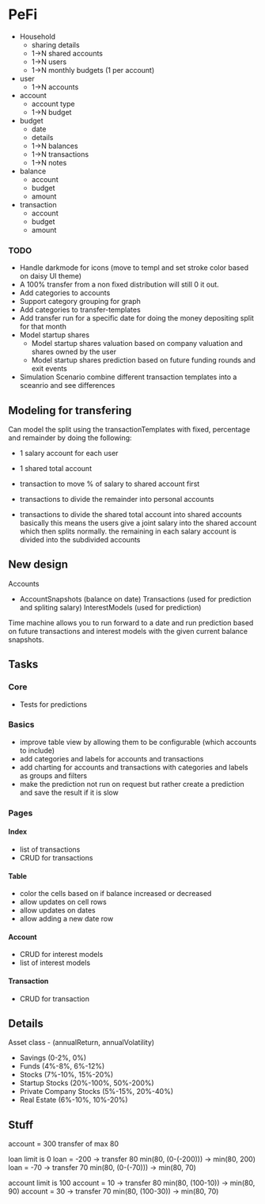 # PeFi

- Household
    - sharing details
    - 1->N shared accounts
    - 1->N users
    - 1->N monthly budgets (1 per account)
- user
    - 1->N accounts
- account
    - account type
    - 1->N budget
- budget
    - date
    - details
    - 1->N balances
    - 1->N transactions
    - 1->N notes
- balance
    - account
    - budget
    - amount
- transaction
    - account
    - budget
    - amount

### TODO

- Handle darkmode for icons (move to templ and set stroke color based on daisy UI theme)
- A 100% transfer from a non fixed distribution will still 0 it out.
- Add categories to accounts
- Support category grouping for graph
- Add categories to transfer-templates
- Add transfer run for a specific date for doing the money depositing split for that month
- Model startup shares
    - Model startup shares valuation based on company valuation and shares owned by the user
    - Model startup shares prediction based on future funding rounds and exit events
- Simulation Scenario combine different transaction templates into a sceanrio and see differences

## Modeling for transfering
Can model the split using the transactionTemplates with fixed, percentage and remainder by doing the following:

- 1 salary account for each user
- 1 shared total account

- transaction to move % of salary to shared account first
- transactions to divide the remainder into personal accounts
- transactions to divide the shared total account into shared accounts
  basically this means the users give a joint salary into the shared account which then splits normally.
  the remaining in each salary account is divided into the subdivided accounts

## New design

Accounts

- AccountSnapshots (balance on date)
  Transactions (used for prediction and spliting salary)
  InterestModels (used for prediction)

Time machine allows you to run forward to a date and run prediction based on future transactions and interest models
with
the given current balance snapshots.

## Tasks

### Core

- Tests for predictions

### Basics

- improve table view by allowing them to be configurable (which accounts to include)
- add categories and labels for accounts and transactions
- add charting for accounts and transactions with categories and labels as groups and filters
- make the prediction not run on request but rather create a prediction and save the result if it is slow

### Pages

#### Index

- list of transactions
- CRUD for transactions

#### Table

- color the cells based on if balance increased or decreased
- allow updates on cell rows
- allow updates on dates
- allow adding a new date row

#### Account

- CRUD for interest models
- list of interest models

#### Transaction

- CRUD for transaction

## Details

Asset class - (annualReturn, annualVolatility)

- Savings (0-2%, 0%)
- Funds (4%-8%, 6%-12%)
- Stocks (7%-10%, 15%-20%)
- Startup Stocks (20%-100%, 50%-200%)
- Private Company Stocks (5%-15%, 20%-40%)
- Real Estate (6%-10%, 10%-20%)

## Stuff

account = 300
transfer of max 80

loan limit is 0
loan = -200  -> transfer 80   min(80, (0-(-200))) -> min(80, 200)
loan = -70   -> transfer 70   min(80, (0-(-70)))  -> min(80, 70)

account limit is 100
account = 10 -> transfer 80   min(80, (100-10))   -> min(80, 90)
account = 30 -> transfer 70   min(80, (100-30))   -> min(80, 70)
